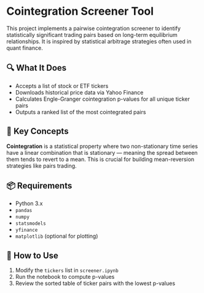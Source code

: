 # Cointegration Screener Tool

This project implements a pairwise cointegration screener to identify statistically significant trading pairs based on long-term equilibrium relationships. It is inspired by statistical arbitrage strategies often used in quant finance.

## 🔍 What It Does

- Accepts a list of stock or ETF tickers
- Downloads historical price data via Yahoo Finance
- Calculates Engle-Granger cointegration p-values for all unique ticker pairs
- Outputs a ranked list of the most cointegrated pairs

## 🧠 Key Concepts

**Cointegration** is a statistical property where two non-stationary time series have a linear combination that is stationary — meaning the spread between them tends to revert to a mean. This is crucial for building mean-reversion strategies like pairs trading.

## 📦 Requirements

- Python 3.x
- `pandas`
- `numpy`
- `statsmodels`
- `yfinance`
- `matplotlib` (optional for plotting)


## 🚀 How to Use

1. Modify the `tickers` list in `screener.ipynb`
2. Run the notebook to compute p-values
3. Review the sorted table of ticker pairs with the lowest p-values

